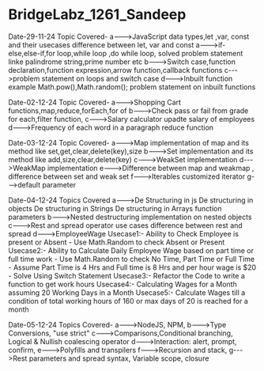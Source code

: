 # BridgeLabz_1261_Sandeep
Date-29-11-24
Topic Covered-
a--->JavaScript data types,let ,var, const and their usecases
        difference between let, var and const
a--->if-else,else-if,for loop,while loop ,do while loop,
        solved problem statement linke palindrome string,prime number etc
b--->Switch case,function declaration,function expression,arrow function,callback functions
c--->problem statement on loops and switch case
d--->Inbuilt function example Math.pow(),Math.random();
        problem statement on inbuilt functions



Date-02-12-24
Topic Covered-
a--->Shopping Cart 
        functions,map,reduce,forEach,for of
b--->Check pass or fail from grade
        for each,filter function,
c--->Salary calculator
        upadte salary of employees
d--->Frequency of each word in a paragraph
        reduce function


Date-03-12-24
Topic Covered-
a--->Map
        implementation of map and its method like set,get,clear,delete(key),size
b--->Set
        implementation and its method like add,size,clear,delete(key)
c--->WeakSet
        implementation
d--->WeakMap
        implementation
e--->Difference between map and weakmap , difference between set and weak set
f--->Iterables
        customized iterator
g--->default parameter

Date-04-12-24
Topics Covered
a--->De Structuring in js
        De structuring in objects
        De structuring in Strings
        De structuring in Arrays
        function parameters
b--->Nested destructuring
        implementation on nested objects
c--->Rest and spread operator
        use cases 
        difference between rest and spread
d--->EmployeeWage
        Usecase1:- Ability to Check Employee is present or Absent - Use Math.Random to check Absent or Present
        Usecase2:- Ability to Calculate Daily  Employee Wage based on  part time or full time work - Use 
                Math.Random to check No Time,  Part Time or Full Time
                - Assume Part Time is 4 Hrs and Full time  is 8 Hrs and per hour wage is $20
                - Solve Using Switch Statement
        Usecase3:- Refactor the Code to write a function to get work hours
        Usecase4:- Calculating Wages for a Month assuming 20 Working Days in a Month
        Usecase5:- Calculate Wages till a condition of total working hours of 160 or max days of 20 is 
                reached for a month 


Date-05-12-24
Topics Covered-
a--->NodeJS, NPM,
b--->Type Conversions, "use strict"
c--->Comparisons,Conditional branching, Logical & Nullish coalescing operator
d--->Interaction: alert, prompt, confirm, 
e--->Polyfills and transpilers
f--->Recursion and stack, 
g--->Rest parameters and spread syntax, Variable scope, closure

